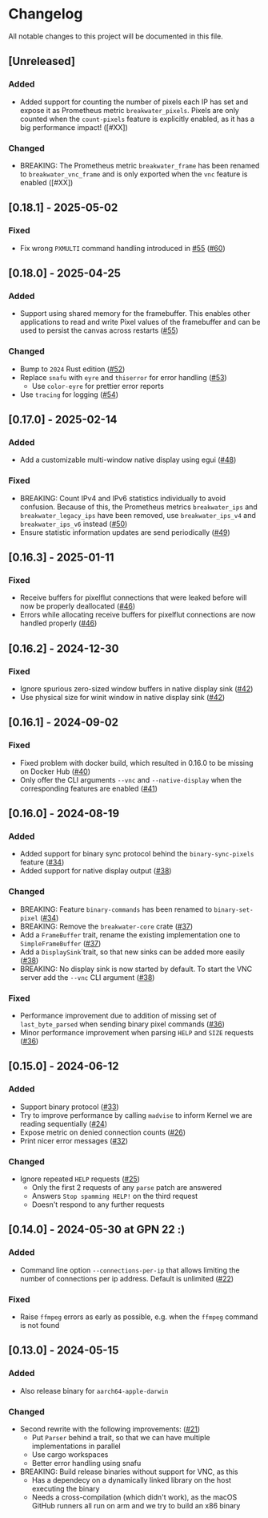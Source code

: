 # Changelog

All notable changes to this project will be documented in this file.

## [Unreleased]

### Added

- Added support for counting the number of pixels each IP has set and expose it as Prometheus metric
  `breakwater_pixels`. Pixels are only counted when the `count-pixels` feature is explicitly
  enabled, as it has a big performance impact! ([#XX])

### Changed

- BREAKING: The Prometheus metric `breakwater_frame` has been renamed to `breakwater_vnc_frame` and
  is only exported when the `vnc` feature is enabled ([#XX])

## [0.18.1] - 2025-05-02

### Fixed

- Fix wrong `PXMULTI` command handling introduced in [#55] ([#60])

[#60]: https://github.com/sbernauer/breakwater/pull/60

## [0.18.0] - 2025-04-25

### Added

- Support using shared memory for the framebuffer.
  This enables other applications to read and write Pixel values of the framebuffer and can be used
  to persist the canvas across restarts ([#55])

### Changed

- Bump to `2024` Rust edition ([#52])
- Replace `snafu` with `eyre` and `thiserror` for error handling ([#53])
  - Use `color-eyre` for prettier error reports
- Use `tracing` for logging ([#54])

[#52]: https://github.com/sbernauer/breakwater/pull/52
[#53]: https://github.com/sbernauer/breakwater/pull/53
[#54]: https://github.com/sbernauer/breakwater/pull/54
[#55]: https://github.com/sbernauer/breakwater/pull/55

## [0.17.0] - 2025-02-14

### Added

- Add a customizable multi-window native display using egui ([#48])

### Fixed

- BREAKING: Count IPv4 and IPv6 statistics individually to avoid confusion.
  Because of this, the Prometheus metrics `breakwater_ips` and `breakwater_legacy_ips` have been removed,
  use `breakwater_ips_v4` and `breakwater_ips_v6` instead ([#50])
- Ensure statistic information updates are send periodically ([#49])

[#48]: https://github.com/sbernauer/breakwater/pull/48
[#49]: https://github.com/sbernauer/breakwater/pull/49
[#50]: https://github.com/sbernauer/breakwater/pull/50

## [0.16.3] - 2025-01-11

### Fixed

- Receive buffers for pixelflut connections that were leaked before will now be properly deallocated ([#46])
- Errors while allocating receive buffers for pixelflut connections are now handled properly ([#46])

[#46]: https://github.com/sbernauer/breakwater/pull/46

## [0.16.2] - 2024-12-30

### Fixed

- Ignore spurious zero-sized window buffers in native display sink ([#42])
- Use physical size for winit window in native display sink ([#42])

[#42]: https://github.com/sbernauer/breakwater/pull/42

## [0.16.1] - 2024-09-02

### Fixed

- Fixed problem with docker build, which resulted in 0.16.0 to be missing on Docker Hub ([#40])
- Only offer the CLI arguments `--vnc` and `--native-display` when the corresponding features are enabled ([#41])

[#40]: https://github.com/sbernauer/breakwater/pull/40
[#41]: https://github.com/sbernauer/breakwater/pull/41

## [0.16.0] - 2024-08-19

### Added

- Added support for binary sync protocol behind the `binary-sync-pixels` feature ([#34])
- Added support for native display output ([#38])

### Changed

- BREAKING: Feature `binary-commands` has been renamed to `binary-set-pixel` ([#34])
- BREAKING: Remove the `breakwater-core` crate ([#37])
- Add a `FrameBuffer` trait, rename the existing implementation one to `SimpleFrameBuffer` ([#37])
- Add a `DisplaySink`´trait, so that new sinks can be added more easily ([#38])
- BREAKING: No display sink is now started by default. To start the VNC server add the `--vnc` CLI argument ([#38])

### Fixed

- Performance improvement due to addition of missing set of `last_byte_parsed` when sending binary pixel commands ([#36])
- Minor performance improvement when parsing `HELP` and `SIZE` requests ([#36])

[#34]: https://github.com/sbernauer/breakwater/pull/34
[#36]: https://github.com/sbernauer/breakwater/pull/36
[#37]: https://github.com/sbernauer/breakwater/pull/37
[#38]: https://github.com/sbernauer/breakwater/pull/38

## [0.15.0] - 2024-06-12

### Added

- Support binary protocol ([#33])
- Try to improve performance by calling `madvise` to inform Kernel we are reading sequentially ([#24])
- Expose metric on denied connection counts ([#26])
- Print nicer error messages ([#32])

### Changed

- Ignore repeated `HELP` requests ([#25])
  - Only the first 2 requests of any `parse` patch are answered
  - Answers `Stop spamming HELP!` on the third request
  - Doesn't respond to any further requests

[#24]: https://github.com/sbernauer/breakwater/pull/24
[#25]: https://github.com/sbernauer/breakwater/pull/25
[#26]: https://github.com/sbernauer/breakwater/pull/26
[#32]: https://github.com/sbernauer/breakwater/pull/32
[#33]: https://github.com/sbernauer/breakwater/pull/33

## [0.14.0] - 2024-05-30 at GPN 22 :)

### Added

- Command line option `--connections-per-ip` that allows limiting the number of connections per ip address. Default is unlimited ([#22])

### Fixed

- Raise `ffmpeg` errors as early as possible, e.g. when the `ffmpeg` command is not found

[#22]: https://github.com/sbernauer/breakwater/pull/22

## [0.13.0] - 2024-05-15

### Added

- Also release binary for `aarch64-apple-darwin`

### Changed

- Second rewrite with the following improvements: ([#21])
  * Put `Parser` behind a trait, so that we can have multiple implementations in parallel
  * Use cargo workspaces
  * Better error handling using snafu
- BREAKING: Build release binaries without support for VNC, as this
  * Has a dependecy on a dynamically linked library on the host executing the binary
  * Needs a cross-compilation (which didn't work), as the macOS GitHub runners all run on arm and we try to build an x86 binary

[#21]: https://github.com/sbernauer/breakwater/pull/21
